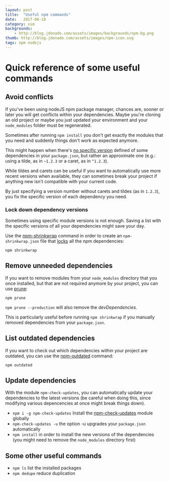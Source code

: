 ```yaml
---
layout: post
title:  "Useful npm commands"
date:   2017-06-18
category: vim
backgrounds:
    - http://blog.jdonado.com/assets/images/backgrounds/npm-bg.png
thumb: http://blog.jdonado.com/assets/images/npm-icon.svg
tags: npm nodejs 
---
```


# Quick reference of some useful commands

## Avoid conflicts

If you've been using nodeJS npm package manager, chances are, sooner or later you will get conflicts within your dependencies. Maybe you're cloning an old project or maybe you just updated your environment and your `node_modules` folder must be regenerated.

Sometimes after running `npm install` you don't get exactly the modules that you need and suddenly things don't work as expected anymore.

This might happen when there's [no specific version](https://docs.npmjs.com/misc/semver) defined of some dependencies in your `package.json`, but rather an approximate one (e.g.: using a tilde, as in `~1.2.3` or a caret, as in `^1.2.3`). 

While tildes and carets can be useful if you want to automatically use more recent versions when available, they can sometimes break your project if anything new isn't compatible with your current code.

By just specifying a version number without carets and tildes (as in `1.2.3`), you fix the specific version of each dependency you need.

### Lock down dependency versions

Sometimes using specific module versions is not enough. Saving a list with the specific versions of all your dependencies might save your day.

Use the [npm-shrinkwrap](https://docs.npmjs.com/cli/shrinkwrap) command in order to create an `npm-shrinkwrap.json` file that [locks](https://docs.npmjs.com/files/package-locks) all the npm dependencies:

`npm shrinkwrap`

## Remove unneeded dependencies

If you want to remove modules from your `node_modules` directory that you once installed, but that are not required anymore by your project, you can use [prune](https://docs.npmjs.com/cli/prune):

`npm prune`

`npm prune --production` will also remove the *devDependencies*.

This is particularly useful before running `npm shrinkwrap` if you manually removed dependencies from your `package.json`.

## List outdated dependencies

If you want to check out which dependencies within your project are outdated, you can use the [npm-outdated](https://docs.npmjs.com/cli/outdated) command:

`npm outdated`

## Update dependencies

With the module `npm-check-updates`, you can automatically update your dependencies to the latest versions (be careful when doing this, since modifying various depencencies at once might break things down).

- `npm i -g npm-check-updates` Install the [npm-check-updates](https://www.npmjs.com/package/npm-check-updates) module globally
- `npm-check-updates -u` the option -u upgrades your `package.json` automatically
- `npm install` in order to install the new versions of the dependencies (you might need to remove the `node_modules` directory first)

## Some other useful commands

- `npm ls` list the installed packages
- `npm dedupe` reduce duplication

